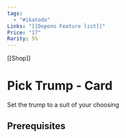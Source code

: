 ```yaml
---
tags:
  - "#ikatodo"
Links: "[[Depono Feature list]]"
Price: "17"
Rarity: 5%
---
```

[[Shop]]

# Pick Trump - Card
Set the trump to a suit of your choosing
## Prerequisites 
